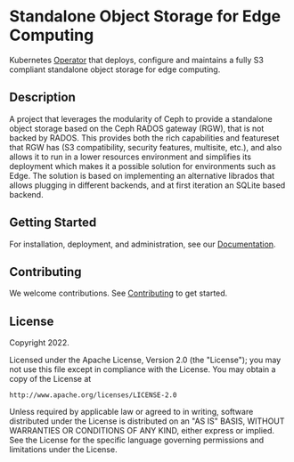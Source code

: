 # Standalone Object Storage for Edge Computing
Kubernetes [Operator](https://kubernetes.io/docs/concepts/extend-kubernetes/operator/) that deploys, configure and maintains a fully S3 compliant standalone object storage for edge computing.
## Description
A project that leverages the modularity of Ceph to provide a standalone object storage based on the
Ceph RADOS gateway (RGW), that is not backed by RADOS. This provides both the rich capabilities and
featureset that RGW has (S3 compatibility, security features, multisite, etc.), and also allows it
to run in a lower resources environment and simplifies its deployment which makes it a possible
solution for environments such as Edge. The solution is based on implementing an alternative
librados that allows plugging in different backends, and at first iteration an SQLite based backend.

## Getting Started

For installation, deployment, and administration, see our [Documentation](docs/INSTALL.md).

## Contributing

We welcome contributions. See [Contributing](docs/CONTRIBUTING.md) to get started.

## License

Copyright 2022.

Licensed under the Apache License, Version 2.0 (the "License");
you may not use this file except in compliance with the License.
You may obtain a copy of the License at

    http://www.apache.org/licenses/LICENSE-2.0

Unless required by applicable law or agreed to in writing, software
distributed under the License is distributed on an "AS IS" BASIS,
WITHOUT WARRANTIES OR CONDITIONS OF ANY KIND, either express or implied.
See the License for the specific language governing permissions and
limitations under the License.
